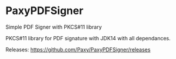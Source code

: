 # PaxyPDFSigner
Simple PDF Signer with PKCS#11 library

PKCS#11 library for PDF signature with JDK14 with all dependances.

Releases: https://github.com/Paxy/PaxyPDFSigner/releases

